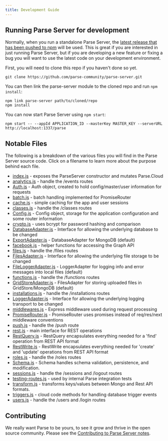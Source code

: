 ```yaml
---
title: Development Guide
---
```


## Running Parse Server for development

Normally, when you run a standalone Parse Server, the [latest release that has been pushed to npm](https://www.npmjs.com/package/parse-server) will be used. This is great if you are interested in just running Parse Server, but if you are developing a new feature or fixing a bug you will want to use the latest code on your development environment.

First, you will need to clone this repo if you haven't done so yet.

```
git clone https://github.com/parse-community/parse-server.git
```

You can then link the parse-server module to the cloned repo and run `npm install`:

```
npm link parse-server path/to/cloned/repo
npm install
```

You can now start Parse Server using `npm start`:

```
npm start -- --appId APPLICATION_ID --masterKey MASTER_KEY --serverURL http://localhost:1337/parse
```

## Notable Files

The following is a breakdown of the various files you will find in the Parse Server source code. Click on a filename to learn more about the purpose behind each file.

* [index.js](https://github.com/parse-community/parse-server/wiki/index.js) - exposes the ParseServer constructor and mutates Parse.Cloud
* [analytics.js](https://github.com/parse-community/parse-server/wiki/analytics.js) - handle the /events routes
* [Auth.js](https://github.com/parse-community/parse-server/wiki/Auth.js) - Auth object, created to hold config/master/user information for requests
* [batch.js](https://github.com/parse-community/parse-server/wiki/batch.js) - batch handling implemented for PromiseRouter
* [cache.js](https://github.com/parse-community/parse-server/wiki/cache.js) - simple caching for the app and user sessions
* [classes.js](https://github.com/parse-community/parse-server/wiki/classes.js) - handle the /classes routes
* [Config.js](https://github.com/parse-community/parse-server/wiki/Config.js) - Config object, storage for the application configuration and some router information
* [crypto.js](https://github.com/parse-community/parse-server/wiki/crypto.js) - uses bcrypt for password hashing and comparison
* [DatabaseAdapter.js](https://github.com/parse-community/parse-server/wiki/DatabaseAdapter.js) - Interface for allowing the underlying database to be changed
* [ExportAdapter.js](https://github.com/parse-community/parse-server/wiki/ExportAdapter.js) - DatabaseAdapter for MongoDB (default)
* [facebook.js](https://github.com/parse-community/parse-server/wiki/facebook.js) - helper functions for accessing the Graph API
* [files.js](https://github.com/parse-community/parse-server/wiki/files.js) - handle the /files routes
* [FilesAdapter.js](https://github.com/parse-community/parse-server/wiki/FilesAdapter.js) - Interface for allowing the underlying file storage to be changed
* [FileLoggerAdapter.js](https://github.com/parse-community/parse-server/wiki/FileLoggerAdapter.js) - LoggerAdapter for logging info and error messages into local files (default)
* [functions.js](https://github.com/parse-community/parse-server/wiki/functions.js) - handle the /functions routes
* [GridStoreAdapter.js](https://github.com/parse-community/parse-server/wiki/GridStoreAdapter.js) - FilesAdapter for storing uploaded files in GridStore/MongoDB (default)
* [installations.js](https://github.com/parse-community/parse-server/wiki/installations.js) - handle the /installations routes
* [LoggerAdapter.js](https://github.com/parse-community/parse-server/wiki/LoggerAdapter.js) - Interface for allowing the underlying logging transport to be changed
* [middlewares.js](https://github.com/parse-community/parse-server/wiki/middlewares.js) - Express middleware used during request processing
* [PromiseRouter.js](https://github.com/parse-community/parse-server/wiki/PromiseRouter.js) - PromiseRouter uses promises instead of req/res/next middleware conventions
* [push.js](https://github.com/parse-community/parse-server/wiki/push.js) - handle the /push route
* [rest.js](https://github.com/parse-community/parse-server/wiki/rest.js) - main interface for REST operations
* [RestQuery.js](https://github.com/parse-community/parse-server/wiki/RestQuery.js) - RestQuery encapsulates everything needed for a 'find' operation from REST API format
* [RestWrite.js](https://github.com/parse-community/parse-server/wiki/RestWrite.js) - RestWrite encapsulates everything needed for 'create' and 'update' operations from REST API format
* [roles.js](https://github.com/parse-community/parse-server/wiki/roles.js) - handle the /roles routes
* [Schema.js](https://github.com/parse-community/parse-server/wiki/Schema.js) - Schema handles schema validation, persistence, and modification.
* [sessions.js](https://github.com/parse-community/parse-server/wiki/sessions.js) - handle the /sessions and /logout routes
* [testing-routes.js](https://github.com/parse-community/parse-server/wiki/testing-routes.js) - used by internal Parse integration tests
* [transform.js](https://github.com/parse-community/parse-server/wiki/transform.js) - transforms keys/values between Mongo and Rest API formats.
* [triggers.js](https://github.com/parse-community/parse-server/wiki/triggers.js) - cloud code methods for handling database trigger events
* [users.js](https://github.com/parse-community/parse-server/wiki/users.js) - handle the /users and /login routes

## Contributing

We really want Parse to be yours, to see it grow and thrive in the open source community. Please see the [Contributing to Parse Server notes](https://github.com/parse-community/parse-server/blob/master/CONTRIBUTING.md).
